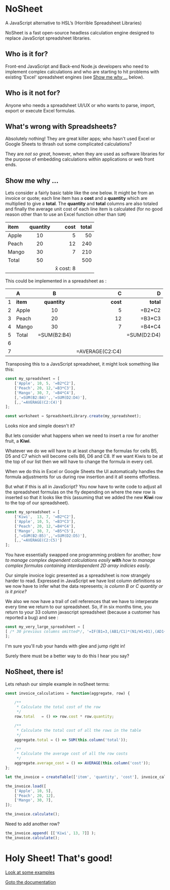 # NoSheet
A JavaScript alternative to HSL&rsquo;s (Horrible Spreadsheet Libraries)

NoSheet is a fast open-source headless calculation engine designed to replace JavaScript spreadsheet libraries.

## Who is it for?

Front-end JavaScript and Back-end Node.js developers who need to implement complex calculations and who are starting to hit problems with existing 'Excel' spreadsheet engines (see [Show me why ...](#show-me-why) below).

## Who is it not for?

Anyone who needs a spreadsheet UI/UX or who wants to parse, import, export or execute Excel formulas.

## What's wrong with Spreadsheets? 

Absolutely nothing! They are great killer apps; who hasn't used Excel or Google Sheets to thrash out some complicated calculations?

They are *not so great*, however, when they are used as software libraries for the purpose of embedding calculations within applications or web front ends.

## Show me why ...

Lets consider a fairly basic table like the one below. It might be from an invoice or quote; each line item has a **cost** and a **quantity** which are multiplied to give a **total**. The **quantity** and **total** columns are also totaled and finally the average unit cost of each line item is calculated (for no good reason other than to use an Excel function other than `SUM`)

| item  | quantity | cost |  total |
|:------|:--------:|-----:|------:|
| Apple |    10    |  5   |  50   |
| Peach |    20    |  12  |  240  |
| Mango |    30    |  7   |  210  |
| Total |    50    |      |  500  |
|       |          |x̄ cost: 8|      |

This could be implemented in a spreadsheet as :

|  |   A   |     B     |   C  |   D   |
|:-|:----- |:--------: | ----:| -----:|
|1 | **item**  | **quantity**  | **cost** | **total** |
|2 | Apple |    10     |  5   | =B2*C2|
|3 | Peach |    20     |  12  | =B3*C3|
|4 | Mango |    30     |  7   | =B4*C4|
|5 | Total |=SUM(B2:B4)|      | =SUM(D2:D4)|
|6 |       |           |      |       | 
|7 |       |           |  =AVERAGE(C2:C4)| | 

Transposing this to a JavsScript spreadsheet, it might look something like this:

```javascript
const my_spreadsheet = [
    ['Apple', 10, 5, '=B2*C2'],
    ['Peach', 20, 12,'=B3*C3'],
    ['Mango', 30, 7, '=B4*C4'],
    [,'=SUM(B2:B4)',,'=SUM(D2:D4)'],
    [,,'=AVERAGE(C2:C4)']
];

const worksheet = SpreadsheetLibrary.create(my_spreadsheet);
```

Looks nice and simple doesn't it? 

But lets consider what happens when we need to insert a row for another fruit, a **Kiwi**.

Whatever we do we will have to at least change the formulas for cells B5, D5 and C7 which will become cells B6, D6 and C8.
If we want Kiwis to be at the top of our list then we will have to change the formula in every cell.

When we do this in Excel or Google Sheets the UI automatically handles the formula adjustments for us during row insertion and it all seems effortless.

But what if this is all in JavaScript? You now have to write code to adjust all the spreadsheet formulas on the fly depending on where the new row is inserted so that it looks like this (assuming that we added the new **Kiwi** row to the top of our spreadsheet).

```javascript
const my_spreadsheet = [
    ['Kiwi',  13, 7, '=B2*C2'],
    ['Apple', 10, 5, '=B3*C3'],
    ['Peach', 20, 12,'=B4*C4'],
    ['Mango', 30, 7, '=B5*C5'],
    [,'=SUM(B2:B5)',,'=SUM(D2:D5)'],
    [,,'=AVERAGE(C2:C5)']
];
```

You have essentially swapped one programming problem for another; *how to manage complex dependent calculations easily* **with** *how to manage complex formulas containing interdependent 2D array indicies easily*.

Our simple invoice logic presented as a spreadsheet is now strangely harder to read. Expressed in JavaScript we have lost column definitions so we now have to infer what the data represents; *is column B or C quantity or is it price?*

We also we now have a trail of cell references that we have to interperate every time we return to our spreadsheet. So, if in six months time, you return to your 33 column javascript spreadsheet (because a customer has reported a bug) and see :

```javascript
const my_very_large_spreadsheet = [
[ /* 30 previous columns omitted*/, '=IF(B1=3,(AB1/C1)*(N1/H1+D1),(AD1+A1+B1)-AVERAGE(G1:G100))', ...],
];
```

I'm sure you'll rub your hands with glee and jump right in!

Surely there must be a better way to do this I hear you say?

## NoSheet, there is!

Lets rehash our simple example in noSheet terms:

```javascript
const invoice_calculations = function(aggregate, row) { 

    /**
     * Calculate the total cost of the row
     */
    row.total   = () => row.cost * row.quantity;

    /**
     * Calculate the total cost of all the rows in the table
     */
    aggregate.total = () => SUM(this.column('total'));    

    /**
     * Calculate the average cost of all the row costs
     */ 
    aggregate.average_cost = () => AVERAGE(this.column('cost'));
};  

let the_invoice = createTable(['item', 'quantity', 'cost'], invoice_calculations);

the_invoice.load([
    ['Apple', 10, 5],
    ['Peach', 20, 12],
    ['Mango', 30, 7],
]);

the_invoice.calculate();
```

Need to add another row?

```javascript
the_invoice.append( [['Kiwi', 13, 7]] );
the_invoice.calculate();
```

# Holy Sheet! That's good!

[Look at some examples](https://lobstar-devman.github.io/noSheetWebsite/examples/)

[Goto the documentation](https://lobstar-devman.github.io/noSheetWebsite/pages/)